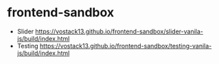 # frontend-sandbox

- Slider https://vostack13.github.io/frontend-sandbox/slider-vanila-js/build/index.html
- Testing https://vostack13.github.io/frontend-sandbox/testing-vanila-js/build/index.html